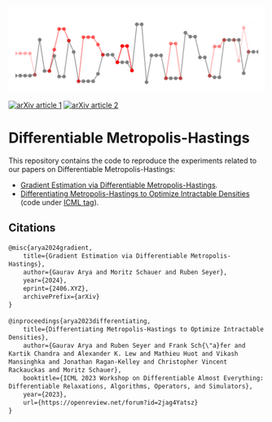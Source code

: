 ![](docs/src/assets/gaussian_plot_alts_bare.png)

[![arXiv article 1](https://img.shields.io/badge/article-arXiv%3A2306.07961-B31B1B)](https://arxiv.org/abs/2306.07961)
[![arXiv article 2](https://img.shields.io/badge/article-arXiv%3A2406.XYZ-B31B1B)](https://arxiv.org/abs/2406.XYZ)

# Differentiable Metropolis-Hastings 

This repository contains the code to reproduce the experiments related to our papers on Differentiable Metropolis-Hastings:
 * [Gradient Estimation via Differentiable Metropolis-Hastings](https://arxiv.org/abs/2406.XYZ).
 * [Differentiating Metropolis-Hastings to Optimize Intractable Densities](https://arxiv.org/abs/2306.07961) (code under [ICML tag](https://github.com/gaurav-arya/differentiable_mh/tree/icml)).

## Citations

```
@misc{arya2024gradient,
    title={Gradient Estimation via Differentiable Metropolis-Hastings},
    author={Gaurav Arya and Moritz Schauer and Ruben Seyer},
    year={2024},
    eprint={2406.XYZ},
    archivePrefix={arXiv}
}

@inproceedings{arya2023differentiating,
    title={Differentiating Metropolis-Hastings to Optimize Intractable Densities},
    author={Gaurav Arya and Ruben Seyer and Frank Sch{\"a}fer and Kartik Chandra and Alexander K. Lew and Mathieu Huot and Vikash Mansinghka and Jonathan Ragan-Kelley and Christopher Vincent Rackauckas and Moritz Schauer},
    booktitle={ICML 2023 Workshop on Differentiable Almost Everything: Differentiable Relaxations, Algorithms, Operators, and Simulators},
    year={2023},
    url={https://openreview.net/forum?id=2jag4Yatsz}
}
```
